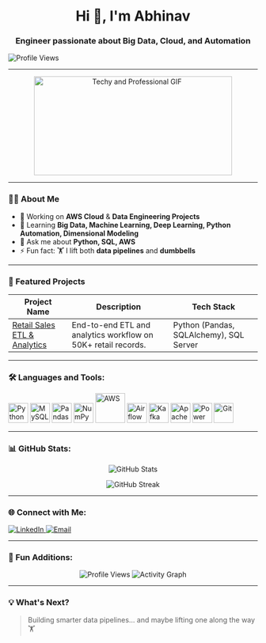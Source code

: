<!--
**N4V** is a ✨ _special_ ✨ repository because its `README.md` (this file) appears on your GitHub profile.

Here are some ideas to get you started:

- 🔭 I’m currently working on ...
- 🌱 I’m currently learning ...
- 👯 I’m looking to collaborate on ...
- 🤔 I’m looking for help with ...
- 💬 Ask me about ...
- 📫 How to reach me: ...
- 😄 Pronouns: ...
- ⚡ Fun fact: ...
-->
<h1 align="center">Hi 👋, I'm Abhinav </h1>
<h3 align="center">Engineer passionate about Big Data, Cloud, and Automation</h3>
<p align="left"> 
  <img src="https://komarev.com/ghpvc/?username=abhinavalungal&label=Profile%20Views&color=blueviolet&style=flat" alt="Profile Views" /> 
</p>

---
<div align="center">
  <img src="https://media.giphy.com/media/iIqmM5tTjmpOB9mpbn/giphy.gif" width="400" height="200" alt="Techy and Professional GIF"/>
</div>



---

  ### 👨‍💻 About Me
- 🔭 Working on **AWS Cloud** & **Data Engineering Projects**  
- 🌱 Learning **Big Data, Machine Learning, Deep Learning, Python Automation, Dimensional Modeling**  
- 💬 Ask me about **Python, SQL, AWS**  
- ⚡ Fun fact: 🏋️ I lift both **data pipelines** and **dumbbells**  

---

### 🚀 Featured Projects
| Project Name     | Description                                     | Tech Stack         |
|-------------------|-------------------------------------------------|--------------------|
| [Retail Sales ETL & Analytics](https://github.com/abhinavalungal/Retail-Sales-ETL-Analytics-Project-) | End-to-end ETL and analytics workflow on 50K+ retail records. | Python (Pandas, SQLAlchemy), SQL Server |


---

### 🛠️ Languages and Tools:
<p align="left">
  <!-- Programming & Data -->
  <img src="https://cdn.jsdelivr.net/gh/devicons/devicon/icons/python/python-original.svg" alt="Python" width="40" height="40"/>
  <img src="https://cdn.jsdelivr.net/gh/devicons/devicon/icons/mysql/mysql-original.svg" alt="MySQL" width="40" height="40"/>
  <img src="https://cdn.jsdelivr.net/gh/devicons/devicon/icons/pandas/pandas-original.svg" alt="Pandas" width="40" height="40"/>
  <img src="https://cdn.jsdelivr.net/gh/devicons/devicon/icons/numpy/numpy-original.svg" alt="NumPy" width="40" height="40"/>

  <!-- Cloud & Big Data -->
  <img src="https://cdn.jsdelivr.net/gh/devicons/devicon/icons/amazonwebservices/amazonwebservices-original-wordmark.svg" alt="AWS" width="60" height="60"/>
  <img src="https://cdn.jsdelivr.net/gh/devicons/devicon/icons/apacheairflow/apacheairflow-original.svg" alt="Airflow" width="40" height="40"/>
  <img src="https://cdn.jsdelivr.net/gh/devicons/devicon/icons/apachekafka/apachekafka-original.svg" alt="Kafka" width="40" height="40"/>
  <img src="https://cdn.jsdelivr.net/gh/devicons/devicon/icons/apachespark/apachespark-original.svg" alt="Apache Spark" width="40" height="40"/>
  <img src="https://img.icons8.com/color/48/power-bi.png" alt="Power BI" width="40" height="40"/>
  <img src="https://cdn.jsdelivr.net/gh/devicons/devicon/icons/git/git-original.svg" alt="Git" width="40" height="40"/>
</p>


---

### 📊 GitHub Stats:
<p align="center">
  <img src="https://github-readme-stats.vercel.app/api?username=abhinavalungal&show_icons=true&theme=tokyonight" alt="GitHub Stats" />
</p>

<p align="center">
  <img src="https://streak-stats.demolab.com?user=abhinavalungal&theme=tokyonight" alt="GitHub Streak" />
</p>

---

### 🌐 Connect with Me:
<p align="left">
  <a href="https://www.linkedin.com/in/abhin4v/" target="_blank">
    <img src="https://img.shields.io/badge/LinkedIn-blue?style=for-the-badge&logo=linkedin" alt="LinkedIn" />
  </a>
  <a href="mailto:alungalabhinav004@gmail.com" target="_blank">
    <img src="https://img.shields.io/badge/Email-red?style=for-the-badge&logo=gmail" alt="Email" />
  </a>
</p>

---

### 🌟 Fun Additions:
<p align="center">
  <img src="https://visitor-badge.laobi.icu/badge?page_id=abhinavalungal" alt="Profile Views" />
  <img src="https://github-readme-activity-graph.vercel.app/graph?username=abhinavalungal&theme=tokyo-night" alt="Activity Graph"/>
</p>


---

### 💡 What's Next?
> Building smarter data pipelines… and maybe lifting one along the way 🏋️
